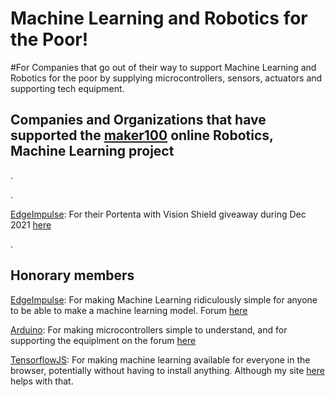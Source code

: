 # Machine Learning and Robotics for the Poor!

#For Companies that go out of their way to support Machine Learning and Robotics for the poor by supplying microcontrollers, sensors, actuators and supporting tech equipment.


## Companies and Organizations that have supported the [maker100](https://github.com/hpssjellis/maker100) online Robotics, Machine Learning project

.


.



[EdgeImpulse](https://www.edgeimpulse.com/): For their Portenta with Vision Shield giveaway during Dec 2021  [here](https://www.edgeimpulse.com/blog/were-giving-away-100-arduino-portenta-h7-vision-shield)



.

## Honorary members


[EdgeImpulse](https://www.edgeimpulse.com/): For making Machine Learning ridiculously simple for anyone to be able to make a machine learning model. Forum [here](https://forum.edgeimpulse.com/)

[Arduino](http://store.arduino.cc/): For making microcontrollers simple to understand, and for supporting the equiplment on the forum [here](https://forum.arduino.cc/)


[TensorflowJS](https://www.tensorflow.org/js): For making machine learning available for everyone in the browser, potentially without having to install anything. Although my site [here](https://www.rocksetta.com/tensorflowjs/) helps with that. 









